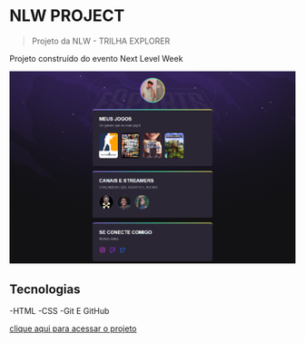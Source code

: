 # NLW PROJECT

> Projeto da NLW - TRILHA EXPLORER

Projeto construído do evento Next Level Week

![preview](./.github/preview.png)

## Tecnologias

-HTML
-CSS
-Git E GitHub

[clique aqui para acessar o projeto](https://ramonveras.github.io/NLW/)